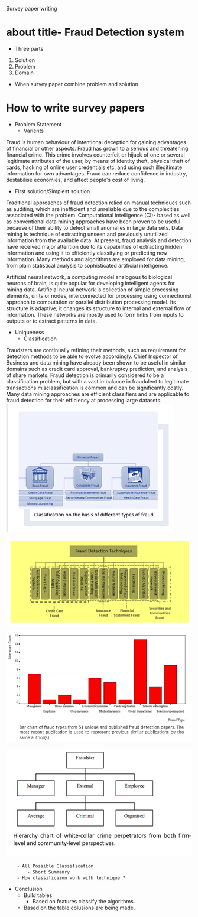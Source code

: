 Survey paper writing

# about title- Fraud Detection system
- Three parts

1. Solution
2. Problem
3. Domain

- When survey paper combine problem and solution

# How to write survey papers

- Problem Statement
	- Varients
	
Fraud is human behaviour of intentional deception for gaining advantages of financial or other aspects. Fraud has grown to a serious and threatening financial crime. This crime involves counterfeit or hijack of one or several legitimate attributes of the user, by means of identity theft, physical theft of cards, hacking of online user credentials etc, and using such illegitimate information for own advantages. Fraud can reduce confidence in industry, destabilise economies,
and affect people's cost of living. 	
	
- First solution/Simplest solution

Traditional approaches of fraud detection relied on manual techniques such as auditing, which are inefficient and unreliable due
to the complexities associated with the problem. Computational intelligence (CI)- based as well as conventional data mining approaches have been proven to be useful because of their ability to detect small anomalies in large data sets.
Data mining is technique of extracting unseen and previously unutilized information from the available data. At present, fraud analysis and detection have received major attention due to its capabilities of extracting hidden information and using it to efficiently classifying or predicting new information. Many methods and algorithms are employed for data mining, from plain statistical analysis to sophisticated artificial intelligence.

Artificial neural network, a computing model analogous to biological neurons of brain, is quite popular for developing intelligent agents for mining data. Artificial neural network is collection of simple processing elements, units or nodes, interconnected for processing using connectionist approach to computation or parallel distribution processing model. Its structure is adaptive; it changes its structure to internal and external flow of information. These networks are mostly used to form links from inputs to outputs or to extract patterns in data.

- Uniqueness
	- Classification

 Fraudsters are continually refining their methods, such as requirement for detection methods to be able to evolve accordingly.
 Chief Inspector of Business and data mining have already been shown to be useful in similar domains such as credit card approval, bankruptcy prediction, and analysis of share markets. Fraud detection is primarily considered to be a classification problem,
but with a vast imbalance in fraudulent to legitimate transactions misclassification is common and can be significantly costly. Many data mining approaches are efficient classifiers and are applicable to fraud detection for their efficiency at processing large datasets.
![1](images/1.png)

![1](images/2.png)

![1](images/3.png)

![1](images/4.png)


		- All Possible Classification
			- Short Summanry
		- How classificaion work with technique ?
- Conclusion
	- Build tables
		- Based on features classify the algorithms.
	- Based on the table colusions are being made.

